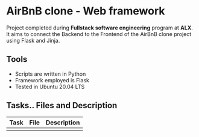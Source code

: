 # AirBnB clone - Web framework

Project completed during **Fullstack software engineering** program at **ALX**. It aims to connect the Backend to the Frontend of the AirBnB clone project using Flask and Jinja.

## Tools

* Scripts are written in Python
* Framework employed is Flask
* Tested in Ubuntu 20.04 LTS

## Tasks.. Files and Description

| Task | File | Description |
| ---- | ---- | ----------- |
||||
